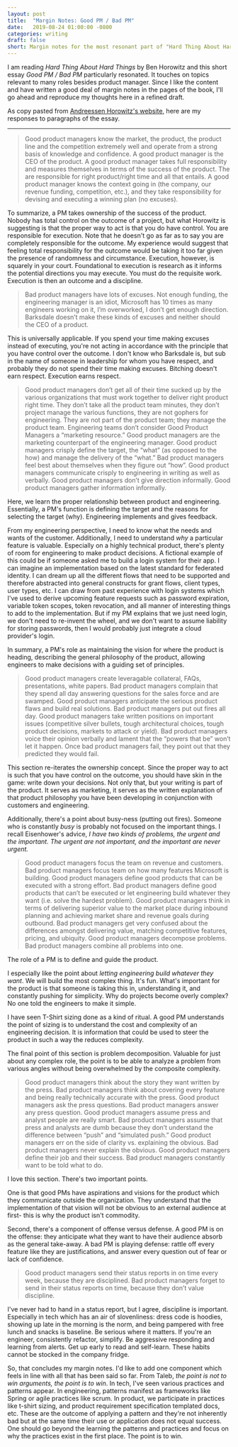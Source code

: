 ```yaml
---
layout: post
title:  "Margin Notes: Good PM / Bad PM"
date:   2019-08-24 01:00:00 -0800
categories: writing
draft: false
short: Margin notes for the most resonant part of "Hard Thing About Hard Things".
---
```


I am reading _Hard Thing About Hard Things_ by Ben Horowitz and this short essay _Good PM / Bad PM_ particularly resonated. It touches on topics relevant to many roles besides product manager. Since I like the content and have written a good deal of margin notes in the pages of the book, I'll go ahead and reproduce my thoughts here in a refined draft.

As copy pasted from [Andreessen Horowitz's website][source], here are my responses to paragraphs of the essay.

___


> Good product managers know the market, the product, the product line and the competition extremely well and operate from a strong basis of knowledge and confidence. A good product manager is the CEO of the product. A good product manager takes full responsibility and measures themselves in terms of the success of the product. The are responsible for right product/right time and all that entails. A good product manager knows the context going in (the company, our revenue funding, competition, etc.), and they take responsibility for devising and executing a winning plan (no excuses).

To summarize, a PM takes ownership of the success of the product. Nobody has total control on the outcome of a project, but what Horowitz is suggesting is that the proper way to act is that you do have control. You are responsible for execution. Note that he doesn't go as far as to say you are completely responsible for the outcome. My experience would suggest that feeling total responsibility for the outcome would be taking it too far given the presence of randomness and circumstance. Execution, however, is squarely in your court. Foundational to execution is research as it informs the potential directions you may execute. You must do the requisite work. Execution is then an outcome and a discipline.

> Bad product managers have lots of excuses. Not enough funding, the engineering manager is an idiot, Microsoft has 10 times as many engineers working on it, I’m overworked, I don’t get enough direction. Barksdale doesn’t make these kinds of excuses and neither should the CEO of a product.

This is universally applicable. If you spend your time making excuses instead of executing, you're not acting in accordance with the principle that you have control over the outcome. I don't know who Barksdale is, but sub in the name of someone in leadership for whom you have respect, and probably they do not spend their time making excuses. Bitching doesn't earn respect. Execution earns respect.

> Good product managers don’t get all of their time sucked up by the various organizations that must work together to deliver right product right time. They don’t take all the product team minutes, they don’t project manage the various functions, they are not gophers for engineering. They are not part of the product team; they manage the product team. Engineering teams don’t consider Good Product Managers a “marketing resource.” Good product managers are the marketing counterpart of the engineering manager. Good product managers crisply define the target, the “what” (as opposed to the how) and manage the delivery of the “what.” Bad product managers feel best about themselves when they figure out “how”. Good product managers communicate crisply to engineering in writing as well as verbally. Good product managers don’t give direction informally. Good product managers gather information informally.

Here, we learn the proper relationship between product and engineering. Essentially, a PM's function is defining the target and the reasons for selecting the target (why). Engineering implements and gives feedback.

From my engineering perspective, I need to know what the needs and wants of the customer. Additionally, I need to understand _why_ a particular feature is valuable. Especially on a highly technical product, there's plenty of room for engineering to make product decisions. A fictional example of this could be if someone asked me to build a login system for their app. I can imagine an implementation based on the latest standard for federated identity. I can dream up all the different flows that need to be supported and therefore abstracted into general constructs for grant flows, client types, user types, etc. I can draw from past experience with login systems which I've used to derive upcoming feature requests such as password expiration, variable token scopes, token revocation, and all manner of interesting things to add to the implementation. But if my PM explains that we just need login, we don't need to re-invent the wheel, and we don't want to assume liability for storing passwords, then I would probably just integrate a cloud provider's login.

In summary, a PM's role as maintaining the vision for where the product is heading, describing the general philosophy of the product, allowing engineers to make decisions with a guiding set of principles.

> Good product managers create leveragable collateral, FAQs, presentations, white papers. Bad product managers complain that they spend all day answering questions for the sales force and are swamped. Good product managers anticipate the serious product flaws and build real solutions. Bad product managers put out fires all day. Good product managers take written positions on important issues (competitive silver bullets, tough architectural choices, tough product decisions, markets to attack or yield). Bad product managers voice their opinion verbally and lament that the “powers that be” won’t let it happen. Once bad product managers fail, they point out that they predicted they would fail.

This section re-iterates the ownership concept. Since the proper way to act is such that you have control on the outcome, you should have skin in the game: write down your decisions. Not only that, but your writing is part of the product. It serves as marketing, it serves as the written explanation of that product philosophy you have been developing in conjunction with customers and engineering.

Additionally, there's a point about busy-ness (putting out fires). Someone who is constantly _busy_ is probably not focused on the important things. I recall Eisenhower's advice, _I have two kinds of problems, the urgent and the important. The urgent are not important, and the important are never urgent._

> Good product managers focus the team on revenue and customers. Bad product managers focus team on how many features Microsoft is building. Good product managers define good products that can be executed with a strong effort. Bad product managers define good products that can’t be executed or let engineering build whatever they want (i.e. solve the hardest problem).
Good product managers think in terms of delivering superior value to the market place during inbound planning and achieving market share and revenue goals during outbound. Bad product managers get very confused about the differences amongst delivering value, matching competitive features, pricing, and ubiquity. Good product managers decompose problems. Bad product managers combine all problems into one.

The role of a PM is to define and guide the product.

I especially like the point about _letting engineering build whatever they want_. We will build the most complex thing. It's fun. What's important for the product is that someone is taking this in, understanding it, and constantly pushing for simplicity. Why do projects become overly complex? No one told the engineers to make it simple.

I have seen T-Shirt sizing done as a kind of ritual. A good PM understands the point of sizing is to understand the cost and complexity of an engineering decision. It is information that could be used to steer the product in such a way the reduces complexity.

The final point of this section is problem decomposition. Valuable for just about any complex role, the point is to be able to analyze a problem from various angles without being overwhelmed by the composite complexity.

> Good product managers think about the story they want written by the press. Bad product managers think about covering every feature and being really technically accurate with the press. Good product managers ask the press questions. Bad product managers answer any press question. Good product managers assume press and analyst people are really smart. Bad product managers assume that press and analysts are dumb because they don’t understand the difference between “push” and “simulated push.”
Good product managers err on the side of clarity vs. explaining the obvious. Bad product managers never explain the obvious. Good product managers define their job and their success. Bad product managers constantly want to be told what to do.

I love this section. There's two important points.

One is that good PMs have aspirations and visions for the product which they communicate outside the organization. They understand that the implementation of that vision will not be obvious to an external audience at first- this is why the product isn't commodity.

Second, there's a component of offense versus defense. A good PM is on the offense: they anticipate what they want to have their audience absorb as the general take-away. A bad PM is playing defense: rattle off every feature like they are justifications, and answer every question out of fear or lack of confidence.

> Good product managers send their status reports in on time every week, because they are disciplined. Bad product managers forget to send in their status reports on time, because they don’t value discipline.

I've never had to hand in a status report, but I agree, discipline is important. Especially in tech which has an air of slovenliness: dress code is hoodies, showing up late in the morning is the norm, and being pampered with free lunch and snacks is baseline. Be serious where it matters. If you're an engineer, consistently refactor, simplify. Be aggressive responding and learning from alerts. Get up early to read and self-learn. These habits cannot be stocked in the company fridge.

So, that concludes my margin notes. I'd like to add one component which feels in line with all that has been said so far. From Taleb, _the point is not to win arguments, the point is to win_. In tech, I've seen various practices and patterns appear. In engineering, patterns manifest as frameworks like Spring or agile practices like scrum. In product, we participate in practices like t-shirt sizing, and product requirement specification templated docs, etc. These are the outcome of applying a pattern and they're not inherently bad but at the same time their use or application does not equal success. One should go beyond the learning the patterns and practices and focus on why the practices exist in the first place. The point is to win.

[source]: https://a16z.com/2012/06/15/good-product-managerbad-product-manager/
